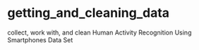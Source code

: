 # getting_and_cleaning_data
collect, work with, and clean Human Activity Recognition Using Smartphones Data Set 
